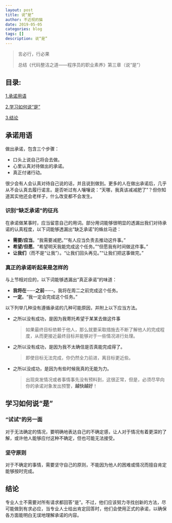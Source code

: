 ```yaml
---
layout: post
title: 说“是”
author: 不近视的猫
date: 2019-05-05
categories: blog
tags: []
description: 说“是”
---
```




> 言必行，行必果
> 
> 总结《代码整洁之道——程序员的职业素养》第三章（说“是”）

## 目录:
[1.承诺用语](#1)

[2.学习如何说“是”](#2)

[3.结论](#3)

## <span id = "1">承诺用语</span>
做出承诺，包含三个步骤：

- 口头上说自己将会去做。
- 心里认真对待做出的承诺。
- 真正付诸行动。

很少会有人会认真对待自己说的话，并且说到做到。更多的人在做出承诺后，几乎从不会认真去履行诺言。是否听过有人嚷嚷说：“天哪，我真该减减肥了”？但你知道其实他还会老样子，什么改变都不会发生。

### 识别“缺乏承诺”的征兆
在承诺做某事时，应当留意自己的用词。部分用词能够很明显的透漏出我们对待承诺的认真程度，以下词能够透漏出“缺乏承诺”的蛛丝马迹：

- **需要/应当**。“我需要减肥。”“有人应当负责去推动这件事。”
- **希望/但愿**。“希望明天我能完成这个任务。”“但愿我有时间做这件事。”
- **让我们**（而不是“让我”）。“让我们回头再见。”“让我们把这事做完。”

### 真正的承诺听起来是怎样的
与上节相对应的，以下词能够透漏出“真正承诺”的味道：

- **我将在······之前······**。我将在周二之前完成这个任务。
- **一定**。“我一定会完成这个任务。”

以下列举几种没有遵循承诺的几种可能原因，并附上以下应当方法。

- 之所以没有成功，是因为我寄托希望于某某去做这件事

	> 如果最终目标依赖于他人，那么就要采取措施去不断了解他人的完成程度，从而更接近最终目标并能够对于一些情况进行处理。
	
- 之所以没有成功，是因为我不太确信是否真能完成得了。

	> 即使目标无法完成，你仍然全力前进，离目标更近些。
	
- 之所以没成功，是因为有些时候我真的无能为力。

	> 出现突发情况或者事情事先没有预料到，这很正常，但是，必须尽早向你的承诺对象发出预警，**越快越好**！

## <span id = "2">学习如何说“是”</span>
### “试试”的另一面
对于无法确定的情况，要明确地表达自己的不确定感，让人对于情况有着更深的了解，或许他人能够应付这种不确定，但也可能无法接受。

### 坚守原则
对于不确定的事情，需要坚守自己的原则，不能因为他人的困难或情况而擅自肯定能够按时完成。

## <span id = "3">结论</span>
专业人士不需要对所有请求都回答“是”。不过，他们应该努力寻找创新的方法，尽可能做到有求必应，当专业人士给出肯定回答时，他们会使用正式的承诺，以确保各方面能明白无误地理解承诺的内容。




